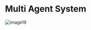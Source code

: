 # Multi Agent System

![image19](https://user-images.githubusercontent.com/102489525/235138944-97a53cdf-50cb-41ce-a502-ee862b860526.gif)


